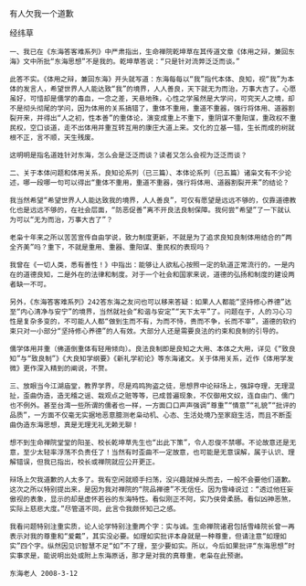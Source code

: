 有人欠我一个道歉

经纬草


    一、我已在《东海答客难系列》中严肃指出，生命禅院乾坤草在其传道文章《体用之辩，兼回东海》文中所批“东海思想”不是我的。乾坤草答说：“只是针对流弊泛泛而谈。”

    此答不实。《体用之辩，兼回东海》开头就写道：东海每每以“我”指代本体、良知，视“我”为本体的发言人，希望世界人人能达致“我”的境界，人人善良，天下就无为而治，万事大吉了。心愿虽好，可惜却是儒学的毒血，一念之差，天悬地殊，心性之学虽然是大学问，可究天人之境，却不是彻头彻尾的学问，因为体用的关系搞错了，重体不重用，重道不重器，强行将体用、道器割裂开来，并得出“人之初，性本善”的重体论，演变成重上不重下，重阴谋不重阳谋，重政权不重民权，空口谈道，走不出体用并重互转互用的康庄大道上来。文化的立基一错，生长而成的树就根不正，言不顺，天生残废。

    这明明是指名道姓针对东海，怎么会是泛泛而谈？读者又怎么会视为泛泛而谈？

    二、关于本体问题和体用关系，良知论系列（已三篇）、本体论系列（已五篇）诸枭文有不少论述，哪一段哪一句可以得出“重体不重用，重道不重器，强行将体用、道器割裂开来”的结论？

    我当然希望“希望世界人人能达致我的境界，人人善良”，可仅有愿望是远远不够的，仅靠道德教化也是远远不够的，在社会层面，“防恶促善”离不开良法良制保障。我何尝“希望”了一下就认为可以“无为而治，万事大吉了”？

    老枭十年来之所以苦苦宣传自由学说，致力制度更新，不就是为了追求良知良制体用结合的“两全齐美”吗？重下，不就是重用、重器、重阳谋、重民权的表现吗？

    我曾在《一切人类，悉有善性！》中指出：能够让人欲私心按照一定的轨道正常流行的，一是内在的道德良知，二是外在的法律和制度。对于一个社会和国家来说，道德的弘扬和制度的建设两者缺一不可。

    另外，《东海答客难系列》242答东海之友问也可以移来答疑：如果人人都能“坚持修心养德”达至“内心清净与安宁”的境界，当然就社会“和谐与安定”“天下太平”了。问题在于，人的习心习性是复杂多变的，不可能人人都“做到生而不有，为而不恃，贵而不争，长而不宰”，道德的软约束只对一小部分“坚持修心养德”的人有效。大部分人还是需要良法的约束和良制的引导的。

    儒学体用并重（佛道倒重体有轻用倾向）。良法良制即是良知之大用、本体之大用，详见《“致良知”与“致良制”》《大良知学纲要》《新礼学初论》等东海诸文。关于体用关系，近作《体用学发微》更作深入精到的阐说，不赘。

    三、放眼当今江湖庙堂，教界学界，尽是鸡鸣狗盗之徒，思想界中论辩场上，强辞夺理，无理混扯，歪曲伪造，造无稽之谣、栽观点之赃等等，已成普遍现象，不仅御用文奴，连自由门、儒门也不例外。甚至台湾一些所谓的儒者也一样，一方面口口声声强调“尊重”“情意”“礼貌”“批评的品质”，一方面不仅毫无实据地恶意臆测老枭动机、心态、生活处境乃至家庭生活，而且不断歪曲伪造东海思想，真是无理无礼无赖无聊！

    想不到生命禅院堂堂的阳圣、校长乾坤草先生也“出此下策”，令人忍俊不禁哪。不论故意还是无意，至少太轻率浮荡不负责任了！当然有时歪曲不一定故意，也可能是无意误解，属于认识、理解错误，但我已指出，校长或禅院就应公开更正。

    辩场上欠我道歉的人太多了。我有空闲就顺手扫荡，没兴趣就掉头而去，一般不会要他们道歉。这次之所以特别提出来，是因为我对禅院的“院品禅德”不无信任。因为雪峰说过：“透过他狂妄傲视的表象，显示的却是虚怀若谷的东海特性。看似刚正不阿，实乃侠骨柔肠。看似凶神恶煞，实际上慈悲大度。”尽管道不同，此言令我颇怀知己之感。

    我看问题特别注重实质，论人论学特别注重两个字：实与诚。生命禅院诸君包括雪峰院长曾一再表示对我的尊重和“爱戴”，其实没必要。如理如实批评本身就是一种尊重，但请注意“如理如实”四个字。纵然因见识智慧不足“如”不了理，至少要如实。所以，今后如果批评“东海思想”时实事求是，能说明出处或附上东海原话，那才是对我的真尊重，老枭在此预谢。

    东海老人 2008-3-12



